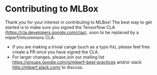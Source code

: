 # Contributing to MLBox

Thank you for your interest in contributing to MLBox! The best way to get started is to make sure you signed the 
Tensorflow CLA (https://cla.developers.google.com/clas), soon to be replaced by a mlperf/mlcommons CLA.

- If you are making a trivial cange (such as a typo fix), please feel free create a PR once you have signed the CLA.
- For larger changes, please join our mailing list https://groups.google.com/g/mlperf-best-practices and/or slack http://mlperf.slack.com/ to discuss.
